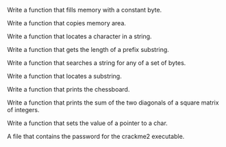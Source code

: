  Write a function that fills memory with a constant byte.

 Write a function that copies memory area.

 Write a function that locates a character in a string.

 Write a function that gets the length of a prefix substring.

 Write a function that searches a string for any of a set of bytes.
 
 Write a function that locates a substring.

 Write a function that prints the chessboard.

 Write a function that prints the sum of the two diagonals of a square matrix of integers.

 Write a function that sets the value of a pointer to a char.

 A file that contains the password for the crackme2 executable.
